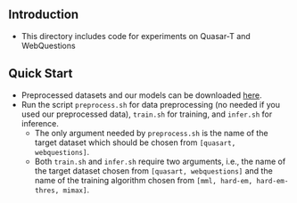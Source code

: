 ## Introduction

* This directory includes code for experiments on Quasar-T and WebQuestions

## Quick Start

* Preprocessed datasets and our models can be downloaded [here](https://drive.google.com/PLACEHOLDER).
* Run the script `preprocess.sh` for data preprocessing (no needed if you used our preprocessed data), `train.sh` for training, and `infer.sh` for inference.
  * The only argument needed by `preprocess.sh` is the name of the target dataset which should be chosen from `[quasart, webquestions]`.
  * Both `train.sh` and `infer.sh` require two arguments, i.e., the name of the target dataset chosen from `[quasart, webquestions]` and the name of the training algorithm chosen from `[mml, hard-em, hard-em-thres, mimax]`.